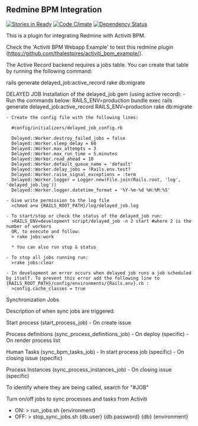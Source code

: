 ## Redmine BPM Integration

[![Stories in Ready](https://badge.waffle.io/thalestpires/redmine_bpm_integration.svg?label=ready&title=Ready)](http://waffle.io/thalestpires/redmine_bpm_integration)
[![Code Climate](https://codeclimate.com/github/thalestpires/redmine_bpm_integration/badges/gpa.svg)](https://codeclimate.com/github/thalestpires/redmine_bpm_integration) [![Dependency Status](https://gemnasium.com/thalestpires/redmine_bpm_integration.svg)](https://gemnasium.com/thalestpires/redmine_bpm_integration)

This is a plugin for integrating Redmine with Activiti BPM.

Check the 'Activiti BPM Webapp Example' to test this redmine plugin (https://github.com/thalestpires/activiti_bpm_example/).

The Active Record backend requires a jobs table. You can create that table by running the following command:

  rails generate delayed_job:active_record
  rake db:migrate

DELAYED JOB
  Installation of the delayed_job gem (using active record):
    - Run the commands below:
    RAILS_ENV=production bundle exec rails generate delayed_job:active_record
    RAILS_ENV=production rake db:migrate

    - Create the config file with the following lines:

      #config/initializers/delayed_job_config.rb

      Delayed::Worker.destroy_failed_jobs = false
      Delayed::Worker.sleep_delay = 60
      Delayed::Worker.max_attempts = 3
      Delayed::Worker.max_run_time = 5.minutes
      Delayed::Worker.read_ahead = 10
      Delayed::Worker.default_queue_name = 'default'
      Delayed::Worker.delay_jobs = !Rails.env.test?
      Delayed::Worker.raise_signal_exceptions = :term
      Delayed::Worker.logger = Logger.new(File.join(Rails.root, 'log', 'delayed_job.log'))
      Delayed::Worker.logger.datetime_format = '%Y-%m-%d %H:%M:%S'

    - Give write permission to the log file
      >chmod a+w {RAILS_ROOT_PATH}/log/delayed_job.log

    - To start/stop or check the status of the delayed_job run:
      >RAILS_ENV=development script/delayed_job -n 2 start #where 2 is the number of workers
      OR, to execute and follow:
      > rake jobs:work

      * You can also run stop & status

    - To stop all jobs running run:
      >rake jobs:clear

    - In development an error occurs when delayed job runs a job scheduled by itself. To prevent this error add the following line to {RAILS_ROOT_PATH}/config/environments/{Rails.env}.rb :
      >config.cache_classes = true

Synchronization Jobs

  Description of when sync jobs are triggered:

  Start process (start_process_job)
    - On create issue

  Process definitions (sync_process_definitions_job)
    - On deploy (specific)
    - On render process list

  Human Tasks (sync_bpm_tasks_job)
    - In start process job (specific)
    - On closing issue (specific)

  Process Instances (sync_process_instances_job)
    - On closing issue (specific)

  To identify where they are being called, search for "#JOB"


Turn on/off jobs to sync processes and tasks from Activiti

  - ON:   > run_jobs.sh {environment}
  - OFF:  > stop_sync_jobs.sh {db.user} {db.password} {db} {environment}
